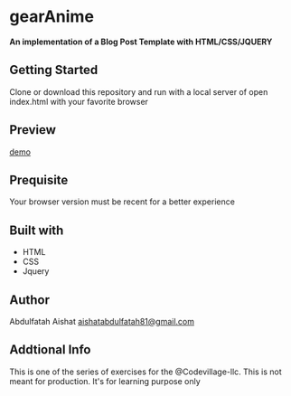 # gearAnime
**An implementation of a Blog Post Template with HTML/CSS/JQUERY**

## Getting Started
Clone or download this repository and run with a local server of open index.html with your favorite browser
 

## Preview
[demo](https://gearanime.netlify.app/)

## Prequisite
Your browser version must be recent for a better experience
## Built with
- HTML
- CSS
- Jquery
## Author
Abdulfatah Aishat aishatabdulfatah81@gmail.com 
## Addtional Info
This is one of the series of exercises for the @Codevillage-llc.
This is not meant for production. It's for learning purpose only
